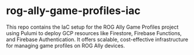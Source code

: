 # rog-ally-game-profiles-iac
This repo contains the IaC setup for the ROG Ally Game Profiles project using Pulumi to deploy GCP resources like Firestore, Firebase Functions, and Firebase Authentication. It offers scalable, cost-effective infrastructure for managing game profiles on ROG Ally devices.
